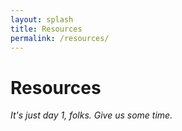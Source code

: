 ```yaml
---
layout: splash
title: Resources
permalink: /resources/
---
```


# Resources

*It's just day 1, folks. Give us some time.*